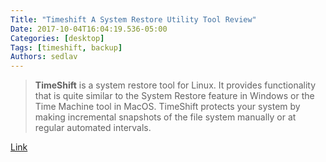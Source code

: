 ```yaml
---
Title: "Timeshift A System Restore Utility Tool Review"
Date: 2017-10-04T16:04:19.536-05:00
Categories: [desktop]
Tags: [timeshift, backup]
Authors: sedlav
---
```


> **TimeShift** is a system restore tool for Linux. It provides functionality that is quite similar to the System Restore feature in Windows or the Time Machine tool in MacOS. TimeShift protects your system by making incremental snapshots of the file system manually or at regular automated intervals.

[Link](http://www.linuxandubuntu.com/home/timeshift-a-system-restore-utility-tool-review)
